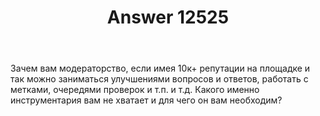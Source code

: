 ﻿---
title: "Answer 12525"
se.owner.user_id: 177188
se.owner.display_name: "Kromster"
se.owner.link: "https://ru.meta.stackoverflow.com/users/177188/kromster"
se.answer_id: 12525
se.question_id: 12512
se.post_type: answer
se.is_accepted: False
---
<p>Зачем вам модераторство, если имея 10к+ репутации на площадке и так можно заниматься улучшениями вопросов и ответов, работать с метками, очередями проверок и т.п. и т.д. Какого именно инструментария вам не хватает и для чего он вам необходим?</p>
